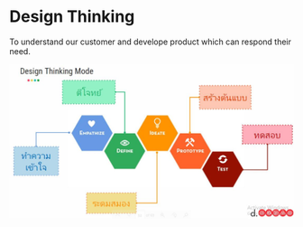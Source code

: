 # Design Thinking

To understand our customer and develope product which can respond their need.

![pic1](https://github.com/Tanapat008/6310422085_BADS7105/blob/main/Homework%2012/Capture7.JPG)
